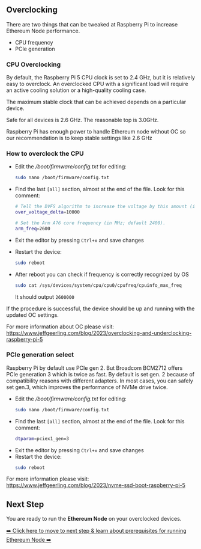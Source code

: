 ## Overclocking

There are two things that can be tweaked at Raspberry Pi to increase Ethereum Node performance.
- CPU frequency
- PCIe generation

### CPU Overclocking

By default, the Raspberry Pi 5 CPU clock is set to 2.4 GHz, but it is relatively easy to overclock. An overclocked CPU with a significant load will require an active cooling solution or a high-quality cooling case. 

The maximum stable clock that can be achieved depends on a particular device.

Safe for all devices is 2.6 GHz.
The reasonable top is 3.0GHz.

Raspberry Pi has enough power to handle Ethereum node without OC so our recommendation is to keep stable settings like 2.6 GHz


### How to overclock the CPU
- Edit the _/boot/firmware/config.txt_ for editing:
  ```bash
  sudo nano /boot/firmware/config.txt
  ```
- Find the last `[all]` section, almost at the end of the file. Look for this comment:
   ```bash
   # Tell the DVFS algorithm to increase the voltage by this amount (in µV; default 0).
   over_voltage_delta=10000

   # Set the Arm A76 core frequency (in MHz; default 2400).
   arm_freq=2600
   ```
- Exit the editor by pressing `Ctrl+x` and save changes
- Restart the device:
  ```bash
  sudo reboot
  ```
- After reboot you can check if frequency is correctly recognized by OS
  
   ```bash
  sudo cat /sys/devices/system/cpu/cpu0/cpufreq/cpuinfo_max_freq
   ```

  It should output `2600000`


If the procedure is successful, the device should be up and running with the updated OC settings.

For more information about OC please visit: https://www.jeffgeerling.com/blog/2023/overclocking-and-underclocking-raspberry-pi-5


### PCIe generation select

Raspberry Pi by default use PCIe gen 2. But Broadcom BCM2712 offers PCIe generation 3 which is twice as fast.
By default is set gen. 2 because of compatibility reasons with different adapters.
In most cases, you can safely set gen.3, which improves the performance of NVMe drive twice.

- Edit the _/boot/firmware/config.txt_ for editing:
  ```bash
  sudo nano /boot/firmware/config.txt
  ```
- Find the last `[all]` section, almost at the end of the file. Look for this comment:
   ```bash
   dtparam=pciex1_gen=3
   ```
- Exit the editor by pressing `Ctrl+x` and save changes
- Restart the device:
  ```bash
  sudo reboot
  ```
  
For more information please visit: https://www.jeffgeerling.com/blog/2023/nvme-ssd-boot-raspberry-pi-5


  
## Next Step
You are ready to run the **Ethereum Node** on your overclocked devices.

[➡️ Click here to move to next step & learn about prerequisites for running Ethereum Node  ➡️](../2-run/1-geth-node.md)
